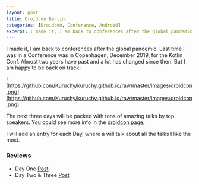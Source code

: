 ```yaml
---
layout: post
title: Droidcon Berlin
categories: [Droidcon, Conference, Android]
excerpt: I made it, I am back to conferences after the global pandemic. Last time I was in a Conference was in...
---
```


I made it, I am back to conferences after the global pandemic. Last time I was in a Conference was in Copenhagen, December 2019, for the Kotlin Conf. Almost two years have past and a lot has changed since then. But I am happy to be back on track!

![https://github.com/Kuruchy/kuruchy.github.io/raw/master/images/droidcon.png](https://github.com/Kuruchy/kuruchy.github.io/raw/master/images/droidcon.png)

The next three days will be packed with tons of amazing talks by top speakers. You could see more info in the [droidcon page.](https://www.berlin.droidcon.com/)

I will add an entry for each Day, where a will talk about all the talks I like the most.

### **Reviews**

- Day One [Post](https://kuruchy.github.io/droidcon-berlin-day-one/)
- Day Two & Three [Post](https://kuruchy.github.io/droidcon-berlin-day-two-and-three/)